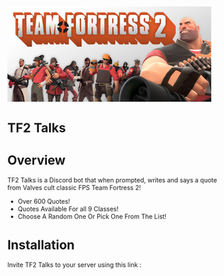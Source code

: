 ![](images/tf2.jpg)
# TF2 Talks

# Overview
TF2 Talks is a Discord bot that when prompted, writes and says a quote from Valves cult classic FPS Team Fortress 2!

* Over 600 Quotes!
* Quotes Available For all 9 Classes!
* Choose A Random One Or Pick One From The List!

# Installation
Invite TF2 Talks to your server using this link :
